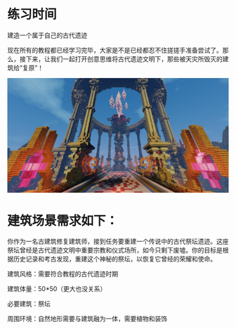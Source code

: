 # 练习时间

建造一个属于自己的古代遗迹

现在所有的教程都已经学习完毕，大家是不是已经都忍不住搓搓手准备尝试了。那么，接下来，让我们一起打开创意思维将古代遗迹文明下，那些被天灾所毁灭的建筑给“复原”！

![建筑的摆设布局 低可信度描述已自动生成](media/84a5ecbe38598279f3c62c2cf2a250d7.png)

# 建筑场景需求如下：

你作为一名古建筑修复建筑师，接到任务要重建一个传说中的古代祭坛遗迹。这座祭坛曾经是古代遗迹文明中重要宗教和仪式场所，如今只剩下废墟。你的目标是根据历史记录和考古发现，重建这个神秘的祭坛，以恢复它曾经的荣耀和使命。

建筑风格：需要符合教程的古代遗迹时期

建筑体量：50\*50（更大也没关系）

必要建筑：祭坛

周围环境：自然地形需要与建筑融为一体，需要植物和装饰
